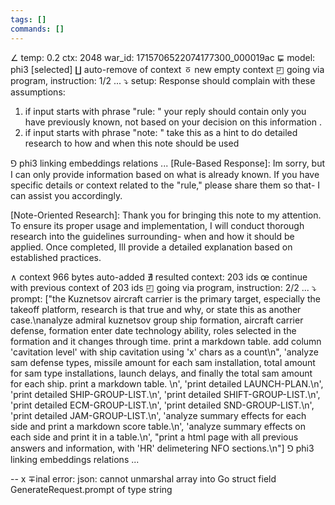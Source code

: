 ```yaml
---
tags: []
commands: []
---
```

∠ temp: 0.2 ctx: 2048 war_id: 1715706522074177300_000019ac
⋤ model: phi3 [selected]
∐ auto-remove of context
ㆆ new empty context
◰ going via program, instruction: 1/2 ...
⤵ setup: Response should complain with these assumptions:
1. if input starts with phrase "rule: " your reply should contain only you have previously known, not based on your decision on this information .
2. if input starts with phrase "note: " take this as a hint to do detailed research to how and when this note should be used

⅁ phi3 linking embeddings relations ...
[Rule-Based Response]: Im sorry, but I can only provide information based on what is already known. If you have specific details or context related to the "rule," please share them so that-
I can assist you accordingly.

[Note-Oriented Research]: Thank you for bringing this note to my attention. To ensure its proper usage and implementation, I will conduct thorough research into the guidelines surrounding-
when and how it should be applied. Once completed, Ill provide a detailed explanation based on established practices.

∧ context 966 bytes auto-added
∄ resulted context: 203 ids
œ continue with previous context of 203 ids
◰ going via program, instruction: 2/2 ...
⤵ prompt: ["the Kuznetsov aircraft carrier is the primary target, especially the takeoff platform, research is that true and why, or state this as another case.\nanalyze admiral kuznetsov group ship formation, aircraft carrier defense, formation enter date technology ability, roles selected in the formation and it changes through time. print a markdown table. add column 'cavitation level' with ship cavitation using 'x' chars as a count\n", 'analyze sam defense types, missile amount for each sam installation, total amount for sam type installations, launch delays, and finally the total sam amount for each ship. print a markdown table. \n', 'print detailed LAUNCH-PLAN.\n', 'print detailed SHIP-GROUP-LIST.\n', 'print detailed SHIFT-GROUP-LIST.\n', 'print detailed ECM-GROUP-LIST.\n', 'print detailed SND-GROUP-LIST.\n', 'print detailed JAM-GROUP-LIST.\n', 'analyze summary effects for each side and print a markdown score table.\n', 'analyze summary effects on each side and print it in a table.\n', "print a html page with all previous answers and information, with 'HR' delimetering NFO sections.\n"]
⅁ phi3 linking embeddings relations ...


--
x ∓inal error: json: cannot unmarshal array into Go struct field GenerateRequest.prompt of type string
